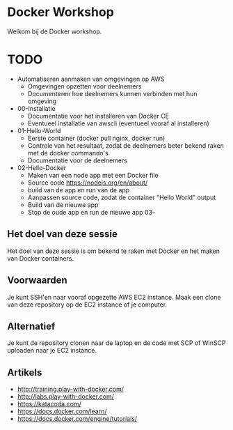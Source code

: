 

Docker Workshop
===============

Welkom bij de Docker workshop.

TODO
=========
- Automatiseren aanmaken van omgevingen op AWS
    - Omgevingen opzetten voor deelnemers
    - Documenteren hoe deelnemers kunnen verbinden met hun omgeving
- 00-Installatie
    - Documentatie voor het installeren van Docker CE
    - Eventueel installatie van awscli (eventueel vooraf al installeren)
- 01-Hello-World
    - Eerste container (docker pull nginx, docker run)
    - Controle van het resultaat, zodat de deelnemers beter bekend raken met de docker commando's
    - Documentatie voor de deelnemers
- 02-Hello-Docker
    - Maken van een node app met een Docker file
    - Source code https://nodejs.org/en/about/
    - build van de app en run van de app
    - Aanpassen source code, zodat de container "Hello World" output
    - Build van de nieuwe app
    - Stop de oude app en run de nieuwe app
03-


Het doel van deze sessie
---------
Het doel van deze sessie is om bekend te raken met Docker en het maken van Docker containers.


Voorwaarden
-------------

Je kunt SSH'en naar vooraf opgezette AWS EC2 instance.
Maak een clone van deze repository op de EC2 instance of je computer.

Alternatief
-----------

Je kunt de repository clonen naar de laptop en de code met SCP of WinSCP uploaden naar je EC2 instance.

Artikels
--------

- http://training.play-with-docker.com/
- http://labs.play-with-docker.com/
- https://katacoda.com/
- https://docs.docker.com/learn/
- https://docs.docker.com/engine/tutorials/
